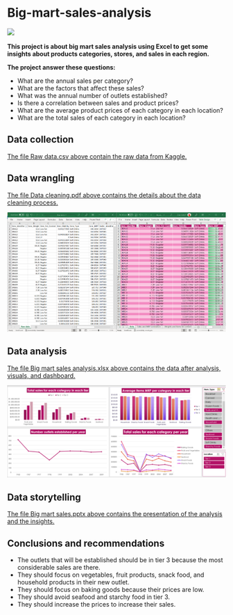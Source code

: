 # Big-mart-sales-analysis
![](https://images.unsplash.com/photo-1578916171728-46686eac8d58?ixlib=rb-1.2.1&ixid=MnwxMjA3fDB8MHxwaG90by1wYWdlfHx8fGVufDB8fHx8&auto=format&fit=crop&w=1974&q=80)

**This project is about big mart sales analysis using Excel to get some insights about products categories, stores, and sales in each region.**

**The project answer these questions:**

- What are the annual sales per category?
- What are the factors that affect these sales?
- What was the annual number of outlets established?
- Is there a  correlation between sales and product prices?
- What are the average product prices of each category in each location?
- What are the total sales of each category in each location?

## Data collection

[The file Raw data.csv above contain the raw data from Kaggle.](https://www.kaggle.com/datasets/mrmorj/big-mart-sales)

## Data wrangling

[The file Data cleaning.pdf above contains the details about the data cleaning process.](https://github.com/Ziadashraf301/Big-mart-sales-analysis/blob/30283ff707a2a8db25a0054ac7265dc5cfeeefd2/Data%20cleaning.pdf)

![](https://github.com/Ziadashraf301/Big-mart-sales-analysis/blob/30283ff707a2a8db25a0054ac7265dc5cfeeefd2/Data%20wrangling.PNG)

## Data analysis

[The file Big mart sales analysis.xlsx above contains the data after analysis, visuals, and dashboard.](https://github.com/Ziadashraf301/Big-mart-sales-analysis/blob/30283ff707a2a8db25a0054ac7265dc5cfeeefd2/Big%20mart%20sales%20analysis.xlsx)

![](https://github.com/Ziadashraf301/Big-mart-sales-analysis/blob/main/Dashboard.PNG)

## Data storytelling

[The file Big mart sales.pptx above contains the presentation of the analysis and the insights.](https://github.com/Ziadashraf301/Big-mart-sales-analysis/blob/1bc547ff40d8157a194cfb9d3ba12d464bc5a9d5/Big%20mart%20sales.pptx)

## Conclusions and recommendations

- The outlets that will be established should be in tier 3 because the most considerable sales are there.
- They should focus on vegetables, fruit products, snack food, and household products in their new outlet. 
- They should focus on baking goods because their prices are low.
- They should avoid seafood and starchy food in tier 3.
- They should increase the prices to increase their sales.
